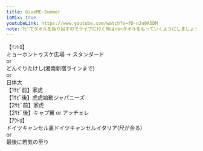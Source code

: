 ```yaml
---
title: GiveME☆Summer
isMix: true
youtubeLink: https://www.youtube.com/watch?v=fD-nJn0ASDM
note: ｻﾋﾞでタオルを振り回すのでライブに行く時は<b>タオルをもっていくようにしましょう</b>
---
```


【ｲﾝﾄﾛ】<br />
<t s=18>ミョーホントゥスケ広場 -> スタンダード</t><br />
or<br />
<t s=17>どんぐりたけし(湘南新宿ラインまで)</t><br />
or<br />
<t s=19>日体大</t><br />
<t s=64>【1ｻﾋﾞ前】</t>家虎<br />
<t s=90>【1ｻﾋﾞ後】</t>虎虎始動ジャパニーズ<br />
<t s=131>【2ｻﾋﾞ前】</t>家虎<br />
<t s=156>【2ｻﾋﾞ後】</t>キャプ翼 or アッチェレ<br />
<t s=221>【ｱｳﾄﾛ】</t><br />
ドイツキャンセル裏ドイツキャンセルイタリア(尺が余る)<br />
or<br />
最後に若気の至り